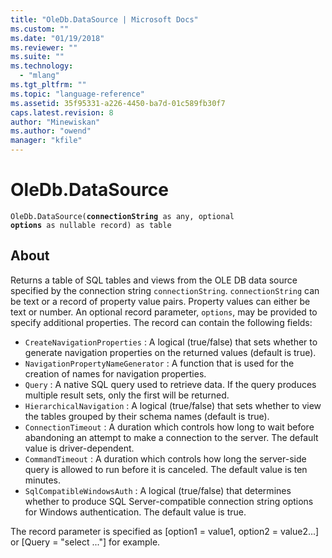```yaml
---
title: "OleDb.DataSource | Microsoft Docs"
ms.custom: ""
ms.date: "01/19/2018"
ms.reviewer: ""
ms.suite: ""
ms.technology: 
  - "mlang"
ms.tgt_pltfrm: ""
ms.topic: "language-reference"
ms.assetid: 35f95331-a226-4450-ba7d-01c589fb30f7
caps.latest.revision: 8
author: "Minewiskan"
ms.author: "owend"
manager: "kfile"
---
```

# OleDb.DataSource
<code>OleDb.DataSource(<b>connectionString</b> as any, optional <b>options</b> as nullable record) as table</code>
## About
Returns a table of SQL tables and views from the OLE DB data source specified by the connection string <code>connectionString</code>. <code>connectionString</code> can be text or a record of property value pairs. Property values can either be text or number. An optional record parameter, <code>options</code>, may be provided to specify additional properties. The record can contain the following fields: 
*  <code>CreateNavigationProperties</code> : A logical (true/false) that sets whether to generate navigation properties on the returned values (default is true).
*  <code>NavigationPropertyNameGenerator</code> : A function that is used for the creation of names for navigation properties.
*  <code>Query</code> : A native SQL query used to retrieve data. If the query produces multiple result sets, only the first will be returned.
*  <code>HierarchicalNavigation</code> : A logical (true/false) that sets whether to view the tables grouped by their schema names (default is true).
*  <code>ConnectionTimeout</code> : A duration which controls how long to wait before abandoning an attempt to make a connection to the server. The default value is driver-dependent.
*  <code>CommandTimeout</code> : A duration which controls how long the server-side query is allowed to run before it is canceled. The default value is ten minutes.
*  <code>SqlCompatibleWindowsAuth</code> : A logical (true/false) that determines whether to produce SQL Server-compatible connection string options for Windows authentication. The default value is true.

 The record parameter is specified as [option1 = value1, option2 = value2...] or [Query = "select ..."] for example.
  
